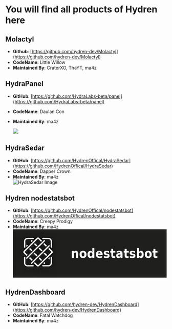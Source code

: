 # You will find all products of Hydren here

## Molactyl
- **Github**: [https://github.com/hydren-dev/Molactyl](https://github.com/hydren-dev/Molactyl)
- **CodeName**: Little Willow
- **Maintained By**: CraterXO, ThaYT, ma4z
## HydraPanel 
- **GitHub**: [https://github.com/HydraLabs-beta/panel](https://github.com/HydraLabs-beta/panel)
- **CodeName**: Daulan Con
- **Maintained By**: ma4z

  <img src="https://media.discordapp.net/attachments/1312439085398491218/1314940927172808748/181263366.png?ex=6756426b&is=6754f0eb&hm=40c7473f6369339e7efe40fd78f09d228a0c6bc10d7214b7041130a4b49f972f&=&format=webp&quality=lossless&width=783&height=240"></img>

## HydraSedar
- **GitHub**: [https://github.com/HydrenOffical/HydraSedar](https://github.com/HydrenOffical/HydraSedar)
- **CodeName**: Dapper Crown
- **Maintained By**: ma4z  
  <img src="https://github.com/user-attachments/assets/006946e4-2647-45a1-adb5-3cc398c65f10" alt="HydraSedar Image">

## Hydren nodestatsbot
- **GitHub**: [https://github.com/HydrenOffical/nodestatsbot](https://github.com/HydrenOffical/nodestatsbot)
- **CodeName**: Creepy Prodigy
- **Maintained By**: ma4z  
  <img src="https://raw.githubusercontent.com/hydrenoffical/nodestatsbot/main/nodestatsimg.png" alt="Nodestatsbot Image">

## HydrenDashboard
- **GitHub**: [https://github.com/hydren-dev/HydrenDashboard](https://github.com/hydren-dev/HydrenDashboard)
- **CodeName**: Fatal Watchdog
- **Maintained By**: ma4z
